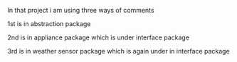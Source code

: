 In that project i am using three ways of comments 

1st is in abstraction package

2nd is in appliance package which is under interface package

3rd is in weather sensor package which is again under in interface package

